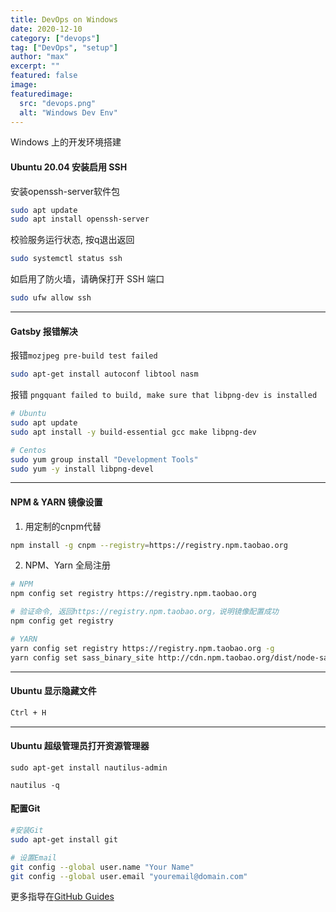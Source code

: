 ```yaml
---
title: DevOps on Windows
date: 2020-12-10
category: ["devops"] 
tag: ["DevOps", "setup"]
author: "max"
excerpt: ""
featured: false
image:
featuredimage:
  src: "devops.png"
  alt: "Windows Dev Env"
---
```



Windows 上的开发环境搭建

#### Ubuntu 20.04 安装启用 SSH

安装openssh-server软件包
```bash
sudo apt update
sudo apt install openssh-server
```

校验服务运行状态, 按q退出返回
```bash
sudo systemctl status ssh
```

如启用了防火墙，请确保打开 SSH 端口
```bash
sudo ufw allow ssh
```

---

#### Gatsby 报错解决


报错`mozjpeg pre-build test failed`
```bash
sudo apt-get install autoconf libtool nasm
```

报错 `pngquant failed to build, make sure that libpng-dev is installed`
```bash
# Ubuntu
sudo apt update
sudo apt install -y build-essential gcc make libpng-dev

# Centos
sudo yum group install "Development Tools"
sudo yum -y install libpng-devel
```




---

#### NPM & YARN 镜像设置


1. 用定制的cnpm代替

```bash
npm install -g cnpm --registry=https://registry.npm.taobao.org
```

2.  NPM、Yarn 全局注册

```bash
# NPM
npm config set registry https://registry.npm.taobao.org

# 验证命令, 返回https://registry.npm.taobao.org，说明镜像配置成功
npm config get registry

# YARN
yarn config set registry https://registry.npm.taobao.org -g
yarn config set sass_binary_site http://cdn.npm.taobao.org/dist/node-sass -g
```
---

#### Ubuntu 显示隐藏文件

```bash
Ctrl + H
```

---

#### Ubuntu 超级管理员打开资源管理器

```bash:title=安装&nbspnautilus-admin后,&nbsp右键打开目录
sudo apt-get install nautilus-admin

nautilus -q
```




#### 配置Git


```bash
#安装Git
sudo apt-get install git

# 设置Email
git config --global user.name "Your Name"
git config --global user.email "youremail@domain.com"

```

更多指导在[GitHub Guides ](https://guides.github.com/)

